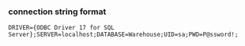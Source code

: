 ### connection string format

```
DRIVER={ODBC Driver 17 for SQL Server};SERVER=localhost;DATABASE=Warehouse;UID=sa;PWD=P@ssword!;
```